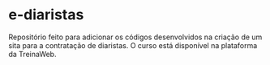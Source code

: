 # e-diaristas
 Repositório feito para adicionar os códigos desenvolvidos na criação de um sita para a contratação de diaristas. O curso está disponível na plataforma da TreinaWeb.
